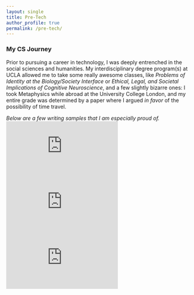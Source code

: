```yaml
---
layout: single
title: Pre-Tech
author_profile: true
permalink: /pre-tech/
---
```


### My CS Journey

Prior to pursuing a career in technology, I was deeply entrenched in the social sciences and humanities. My interdisciplinary degree program(s) at UCLA allowed me to take some really awesome classes, like *Problems of Identity at the Biology/Society Interface* or *Ethical, Legal, and Societal Implications of Cognitive Neuroscience*, and a few slightly bizarre ones: I took Metaphysics while abroad at the University College London, and my entire grade was determined by a paper where I argued *in favor* of the possibility of time travel.

*Below are a few writing samples that I am especially proud of.*
<br>
<embed src="https://madisonthantu.github.io/about_mgt/assets/files/Statement_on_Anti_Asian_Racism_in_the_Era_of_COVID19.pdf" type="application/pdf"/> 
<br>
<embed src="https://madisonthantu.github.io/about_mgt/assets/files/FEM1.pdf" type="application/pdf"/>
<br>
<embed src="https://madisonthantu.github.io/about_mgt/assets/files/FEM2.pdf" type="application/pdf"/>

<!-- <!-- <embed src="https://madisonthantu.github.io/about_mgt/assets/files/MadisonThantu_resume.pdf" type="application/pdf"/> -->

